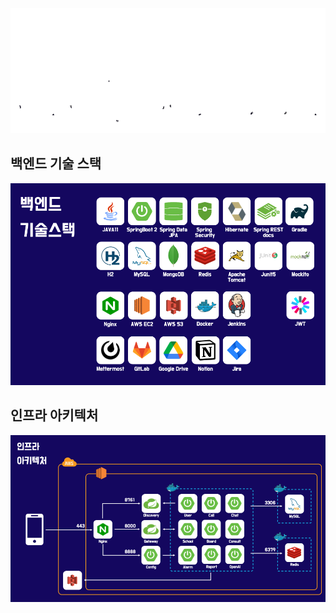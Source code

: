 <div align="center">
  <img src="./etc/images/everyschoollogo.gif" alt="logo" height="200"> 
</div>

## 백엔드 기술 스택
![제목](etc/images/stacks.png)

## 인프라 아키텍처
![제목](etc/images/infra.png)
